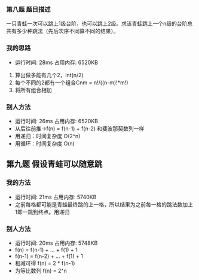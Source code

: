 ### 第八题 题目描述
一只青蛙一次可以跳上1级台阶，也可以跳上2级。求该青蛙跳上一个n级的台阶总共有多少种跳法（先后次序不同算不同的结果）。

### 我的思路
* 运行时间: 28ms 占用内存: 6520KB
1. 算出做多能有几个2，int(n/2)
2. 每个不同的2都有一个组合Cnm = n!/((n-m)!*m!)
3. 将所有组合相加

### 别人方法
* 运行时间: 26ms 占用内存: 6520KB
* 从后往前推->f(n) = f(n-1) + f(n-2) 和斐波那契数列一样
* 用递归：时间复杂度 O(2^n)
* 用循环：时间复杂度 O(n)

## 第九题 假设青蛙可以随意跳

### 我的方法 
* 运行时间: 21ms 占用内存: 5740KB
* 之前每格都可能是青蛙最终跳的上一格，所以结果为之前每一格的跳法数加上1即一跳到终点。用递归

### 别人方法
* 运行时间: 20ms 占用内存: 5748KB
* f(n) = f(n-1) + ... + f(1) + 1
* f(n-1) = f(n-2) + ... + f(1) + 1
* 相减可得 f(n) = 2 * f(n-1)
* 为等比数列 f(n) = 2^n
